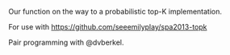 Our function on the way to a probabilistic top-K implementation.

For use with https://github.com/seeemilyplay/spa2013-topk

Pair programming with @dvberkel.

